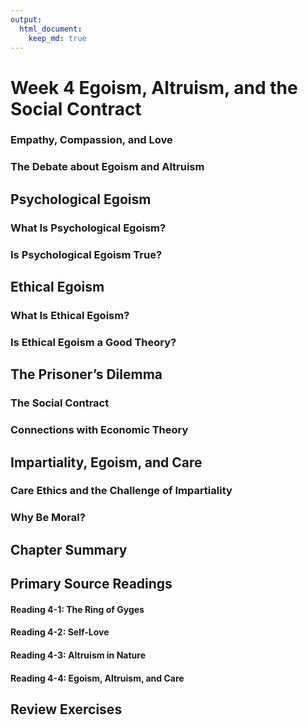 ```yaml
---
output:
  html_document:
    keep_md: true
---
```


# Week 4 Egoism, Altruism, and the Social Contract

### Empathy, Compassion, and Love
### The Debate about Egoism and Altruism

## Psychological Egoism

### What Is Psychological Egoism?
### Is Psychological Egoism True?

## Ethical Egoism
### What Is Ethical Egoism?
### Is Ethical Egoism a Good Theory?

## The Prisoner’s Dilemma
### The Social Contract
### Connections with Economic Theory

## Impartiality, Egoism, and Care
### Care Ethics and the Challenge of Impartiality
### Why Be Moral?
## Chapter Summary

## Primary Source Readings

#### Reading 4-1: The Ring of Gyges
#### Reading 4-2: Self-Love
#### Reading 4-3: Altruism in Nature
#### Reading 4-4: Egoism, Altruism, and Care

## Review Exercises
